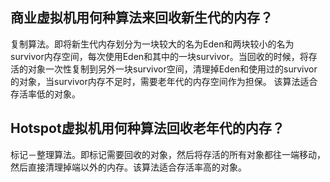 ## 商业虚拟机用何种算法来回收新生代的内存？
复制算法。即将新生代内存划分为一块较大的名为Eden和两块较小的名为survivor内存空间，每次使用Eden和其中的一块survivor。当回收的时候，将存活的对象一次性复制到另外一块survivor空间，清理掉Eden和使用过的survivor的对象，当survivor内存不足时，需要老年代的内存空间作为担保。
该算法适合存活率低的对象。

## Hotspot虚拟机用何种算法回收老年代的内存？
标记－整理算法。即标记需要回收的对象，然后将存活的所有对象都往一端移动，然后直接清理掉端以外的内存。该算法适合存活率高的对象。
